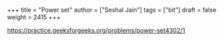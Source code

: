 +++
title = "Power set"
author = ["Seshal Jain"]
tags = ["bit"]
draft = false
weight = 2415
+++

<https://practice.geeksforgeeks.org/problems/power-set4302/1>
